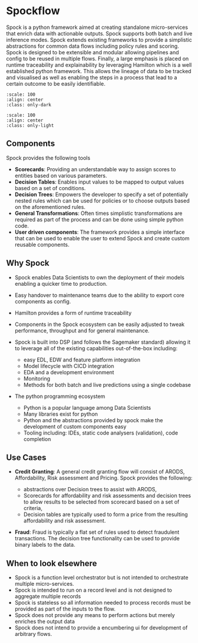 # Spockflow
Spock is a python framework aimed at creating standalone micro-services that enrich data with actionable outputs. Spock supports both batch and live inference modes. Spock extends existing frameworks to provide a simplistic abstractions for common data flows including policy rules and scoring. Spock is designed to be extensible and modular allowing pipelines and config to be reused in multiple flows. Finally, a large emphasis is placed on runtime traceability and explainability by leveraging Hamilton which is a well established python framework. This allows the lineage of data to be tracked and visualised as well as enabling the steps in a process that lead to a certain outcome to be easily identifiable.
```{figure} ./_static/getting-started/example_pipeline.drawio.svg
:scale: 100
:align: center
:class: only-dark
```
```{figure} ./_static/getting-started/example_pipeline_light.drawio.svg
:scale: 100
:align: center
:class: only-light
```
 
## Components
Spock provides the following tools 

- **Scorecards**: Providing an understandable way to assign scores to entities based on various parameters.
- **Decision Tables**: Enables input values to be mapped to output values based on a set of conditions.
- **Decision Trees**: Empowers the developer to specify a set of potentially nested rules which can be used for policies or to choose outputs based on the aforementioned rules.
- **General Transformations**: Often times simplistic transformations are required as part of the process and can be done using simple python code.
- **User driven components**: The framework provides a simple interface that can be used to enable the user to extend Spock and create custom reusable components.

## Why Spock
- Spock enables Data Scientists to own the deployment of their models enabling a quicker time to production.
- Easy handover to maintenance teams due to the ability to export core components as config.
- Hamilton provides a form of runtime traceability
- Components in the Spock ecosystem can be easily adjusted to tweak performance, throughput and for general maintenance.
- Spock is built into DSP (and follows the Sagemaker standard) allowing it to leverage all of the existing capabilities out-of-the-box including:
    - easy EDL, EDW and feature platform integration
    - Model lifecycle with CICD integration
    - EDA and a development environment
    - Monitoring
    - Methods for both batch and live predictions using a single codebase

- The python programming ecosystem
    - Python is a popular language among Data Scientists
    - Many libraries exist for python
    - Python and the abstractions provided by spock make the development of custom components easy
    - Tooling including: IDEs, static code analysers (validation), code completion

## Use Cases
- **Credit Granting**: A general credit granting flow will consist of ARODS, Affordability, Risk assessment and Pricing. Spock provides the following:
    - abstractions over Decision trees to assist with ARODS,
    - Scorecards for affordability and risk assessments and decision trees to allow results to be selected from scorecard based on a set of criteria,
    - Decision tables are typically used to form a price from the resulting affordability and risk assessment.

- **Fraud**: Fraud is typically a flat set of rules used to detect fraudulent transactions. The decision tree functionality can be used to provide binary labels to the data.

## When to look elsewhere
- Spock is a function level orchestrator but is not intended to orchestrate multiple micro-services.
- Spock is intended to run on a record level and is not designed to aggregate multiple records
- Spock is stateless so all information needed to process records must be provided as part of the inputs to the flow.
- Spock does not provide any means to perform actions but merely enriches the output data
- Spock does not intend to provide a encumbering ui for development of arbitrary flows.